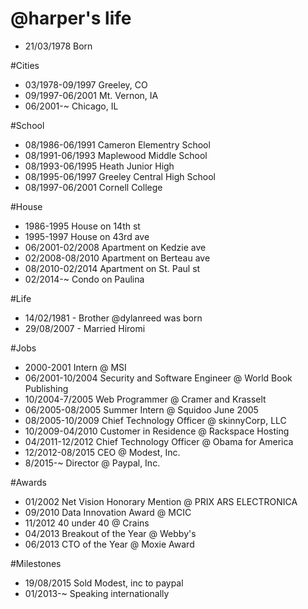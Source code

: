 @harper's life
===============

- 21/03/1978 Born

#Cities
- 03/1978-09/1997 Greeley, CO
- 09/1997-06/2001 Mt. Vernon, IA
- 06/2001-~ Chicago, IL

#School
- 08/1986-06/1991 Cameron Elementry School
- 08/1991-06/1993 Maplewood Middle School
- 08/1993-06/1995 Heath Junior High
- 08/1995-06/1997 Greeley Central High School
- 08/1997-06/2001 Cornell College

#House
- 1986-1995 House on 14th st
- 1995-1997 House on 43rd ave
- 06/2001-02/2008 Apartment on Kedzie ave
- 02/2008-08/2010 Apartment on Berteau ave
- 08/2010-02/2014 Apartment on St. Paul st
- 02/2014-~ Condo on Paulina

#Life
- 14/02/1981 - Brother @dylanreed was born
- 29/08/2007 - Married Hiromi

#Jobs
- 2000-2001 Intern @ MSI
- 06/2001-10/2004 Security and Software Engineer @ World Book Publishing
- 10/2004-7/2005 Web Programmer @ Cramer and Krasselt
- 06/2005-08/2005 Summer Intern @ Squidoo June 2005 
- 08/2005-10/2009 Chief Technology Officer @ skinnyCorp, LLC
- 10/2009-04/2010 Customer in Residence @ Rackspace Hosting
- 04/2011-12/2012 Chief Technology Officer @ Obama for America
- 12/2012-08/2015 CEO @ Modest, Inc.
- 8/2015-~ Director @ Paypal, Inc.

#Awards
- 01/2002 Net Vision Honorary Mention @ PRIX ARS ELECTRONICA 
- 09/2010 Data Innovation Award @ MCIC
- 11/2012 40 under 40 @ Crains
- 04/2013 Breakout of the Year @ Webby's
- 06/2013 CTO of the Year @ Moxie Award

#Milestones
- 19/08/2015 Sold Modest, inc to paypal
- 01/2013-~  Speaking internationally 

